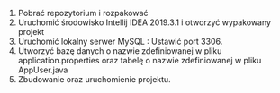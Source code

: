 1. Pobrać repozytorium i rozpakować
2. Uruchomić środowisko Intellij IDEA 2019.3.1 i otworzyć wypakowany projekt
3. Uruchomić lokalny serwer MySQL : Ustawić port 3306.
4. Utworzyć bazę danych o nazwie zdefiniowanej w pliku application.properties oraz tabelę o nazwie zdefiniowanej w pliku AppUser.java
5. Zbudowanie oraz uruchomienie projektu.
